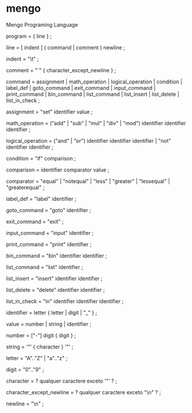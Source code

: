 # mengo
Mengo Programing Language

program        = { line } ;

line           = [ indent ] ( command | comment ) newline ;

indent         = "\t" ;

comment        = "`" { character_except_newline } ;

command        = assignment
               | math_operation
               | logical_operation
               | condition
               | label_def
               | goto_command
               | exit_command
               | input_command
               | print_command
               | bin_command
               | list_command
               | list_insert
               | list_delete
               | list_in_check ;

assignment     = "set" identifier value ;

math_operation = ("add" | "sub" | "mul" | "div" | "mod") identifier identifier identifier ;

logical_operation = ("and" | "or") identifier identifier identifier
                  | "not" identifier identifier ;

condition      = "if" comparison ;

comparison     = identifier comparator value ;

comparator     = "equal" 
               | "notequal" 
               | "less" 
               | "greater" 
               | "lessequal" 
               | "greaterequal" ;

label_def      = "label" identifier ;

goto_command   = "goto" identifier ;

exit_command   = "exit" ;

input_command  = "input" identifier ;

print_command  = "print" identifier ;

bin_command    = "bin" identifier identifier ;

list_command   = "list" identifier ;

list_insert    = "insert" identifier identifier ;

list_delete    = "delete" identifier identifier ;

list_in_check  = "in" identifier identifier identifier ;

identifier     = letter { letter | digit | "_" } ;

value          = number | string | identifier ;

number         = ["-"] digit { digit } ;

string         = '"' { character } '"' ;

letter         = "A".."Z" | "a".."z" ;

digit          = "0".."9" ;

character      = ? qualquer caractere exceto '"' ? ;

character_except_newline = ? qualquer caractere exceto "\n" ? ;

newline        = "\n" ;
